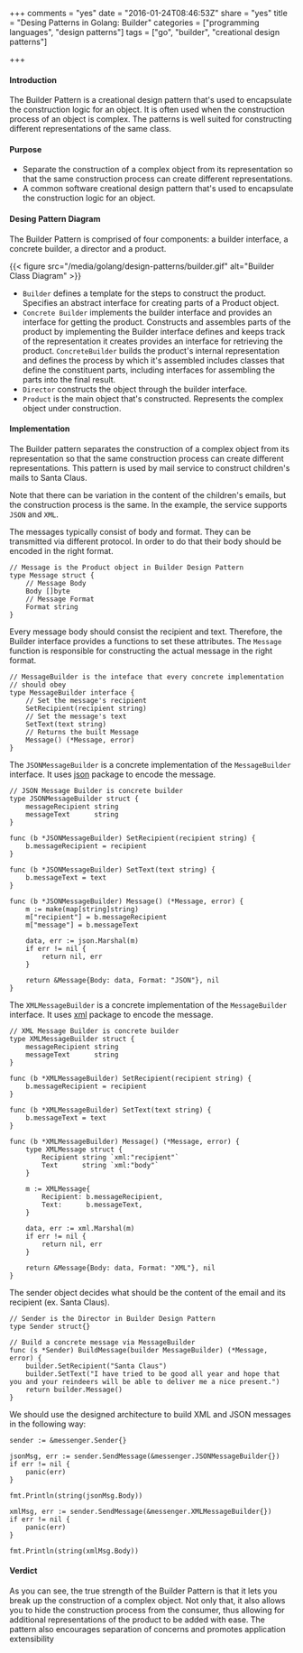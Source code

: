 +++
comments = "yes"
date = "2016-01-24T08:46:53Z"
share = "yes"
title = "Desing Patterns in Golang: Builder"
categories = ["programming languages", "design patterns"]
tags = ["go", "builder", "creational design patterns"]

+++

#### Introduction

The Builder Pattern is a creational design pattern that's used to
encapsulate the construction logic for an object. It is often used
when the construction process of an object is complex. The patterns is well
suited for constructing different representations of the same class.

#### Purpose

- Separate the construction of a complex object from its representation so that
	the same construction process can create different representations.
- A common software creational design pattern that's used to encapsulate the
	construction logic for an object.

#### Desing Pattern Diagram

The Builder Pattern is comprised of four components: a builder interface, a
concrete builder, a director and a product.

{{< figure src="/media/golang/design-patterns/builder.gif" alt="Builder Class Diagram" >}}

- `Builder` defines a template for the steps to construct the product.
	Specifies an abstract interface for creating parts of a Product object.
- `Concrete Builder` implements the builder interface and provides an interface
	for getting the product. Constructs and assembles parts of the product by
	implementing the Builder interface defines and keeps track of the
	representation it creates provides an interface for retrieving the product.
	`ConcreteBuilder` builds the product's internal representation and defines
	the process by which it's assembled includes classes that define the
	constituent parts, including interfaces for assembling the parts into the
	final result.
- `Director` constructs the object through the builder interface.
- `Product` is the main object that's constructed. Represents the complex
	object under construction.

#### Implementation

The Builder pattern separates the construction of a complex object from its
representation so that the same construction process can create different
representations. This pattern is used by mail service to construct
children's mails to Santa Claus.

Note that there can be variation in the content of the children's emails, but the
construction process is the same. In the example, the service supports `JSON`
and `XML`.

The messages typically consist of body and format. They can be transmitted via
different protocol. In order to do that their body should be encoded in the right
format.

```Golang
// Message is the Product object in Builder Design Pattern
type Message struct {
	// Message Body
	Body []byte
	// Message Format
	Format string
}
```

Every message body should consist the recipient and text. Therefore, the Builder
interface provides a functions to set these attributes. The `Message` function
is responsible for constructing the actual message in the right format.

```Golang
// MessageBuilder is the inteface that every concrete implementation
// should obey
type MessageBuilder interface {
	// Set the message's recipient
	SetRecipient(recipient string)
	// Set the message's text
	SetText(text string)
	// Returns the built Message
	Message() (*Message, error)
}
```

The `JSONMessageBuilder` is a concrete implementation of the `MessageBuilder`
interface. It uses [json](http://golang.org/pkg/encoding/json/) package to
encode the message.

```Golang
// JSON Message Builder is concrete builder
type JSONMessageBuilder struct {
	messageRecipient string
	messageText      string
}

func (b *JSONMessageBuilder) SetRecipient(recipient string) {
	b.messageRecipient = recipient
}

func (b *JSONMessageBuilder) SetText(text string) {
	b.messageText = text
}

func (b *JSONMessageBuilder) Message() (*Message, error) {
	m := make(map[string]string)
	m["recipient"] = b.messageRecipient
	m["message"] = b.messageText

	data, err := json.Marshal(m)
	if err != nil {
		return nil, err
	}

	return &Message{Body: data, Format: "JSON"}, nil
}
```

The `XMLMessageBuilder` is a concrete implementation of the `MessageBuilder`
interface. It uses [xml](http://golang.org/pkg/encoding/xml/) package to encode
the message.

```Golang
// XML Message Builder is concrete builder
type XMLMessageBuilder struct {
	messageRecipient string
	messageText      string
}

func (b *XMLMessageBuilder) SetRecipient(recipient string) {
	b.messageRecipient = recipient
}

func (b *XMLMessageBuilder) SetText(text string) {
	b.messageText = text
}

func (b *XMLMessageBuilder) Message() (*Message, error) {
	type XMLMessage struct {
		Recipient string `xml:"recipient"`
		Text      string `xml:"body"`
	}

	m := XMLMessage{
		Recipient: b.messageRecipient,
		Text:      b.messageText,
	}

	data, err := xml.Marshal(m)
	if err != nil {
		return nil, err
	}

	return &Message{Body: data, Format: "XML"}, nil
}
```

The sender object decides what should be the content of the email and its
recipient (ex. Santa Claus).

```Golang
// Sender is the Director in Builder Design Pattern
type Sender struct{}

// Build a concrete message via MessageBuilder
func (s *Sender) BuildMessage(builder MessageBuilder) (*Message, error) {
	builder.SetRecipient("Santa Claus")
	builder.SetText("I have tried to be good all year and hope that you and your reindeers will be able to deliver me a nice present.")
	return builder.Message()
}
```

We should use the designed architecture to build XML and JSON messages in the
following way:

```Golang
sender := &messenger.Sender{}

jsonMsg, err := sender.SendMessage(&messenger.JSONMessageBuilder{})
if err != nil {
	panic(err)
}

fmt.Println(string(jsonMsg.Body))

xmlMsg, err := sender.SendMessage(&messenger.XMLMessageBuilder{})
if err != nil {
	panic(err)
}

fmt.Println(string(xmlMsg.Body))
```

#### Verdict

As you can see, the true strength of the Builder Pattern is that it lets you
break up the construction of a complex object. Not only that, it also allows
you to hide the construction process from the consumer, thus allowing for
additional representations of the product to be added with ease. The pattern
also encourages separation of concerns and promotes application extensibility

